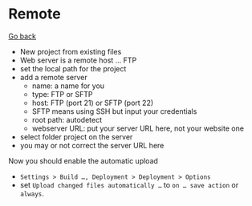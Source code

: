 # Remote

[Go back](../index.md#phpstorm)

* New project from existing files
* Web server is a remote host ... FTP
* set the local path for the project
* add a remote server
    * name: a name for you
    * type: FTP or SFTP
    * host: FTP (port 21) or SFTP (port 22)
    * SFTP means using SSH but input your credentials
    * root path: autodetect
    * webserver URL: put your server URL here, not your website one
* select folder project on the server
* you may or not correct the server URL here

Now you should enable the automatic upload

* ``Settings > Build …, Deployment > Deployment > Options``
* set ``Upload changed files automatically …``
to ``on … save action`` or `always`.